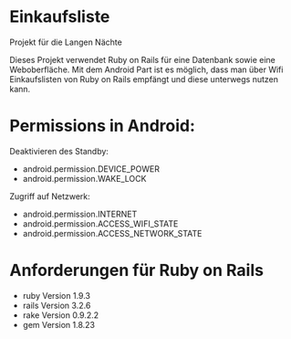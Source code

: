 ﻿Einkaufsliste
=============

Projekt für die Langen Nächte

Dieses Projekt verwendet Ruby on Rails für eine Datenbank sowie eine Weboberfläche.
Mit dem Android Part ist es möglich, dass man über Wifi Einkaufslisten von Ruby on 
Rails empfängt und diese unterwegs nutzen kann.

Permissions in Android:
=====================

Deaktivieren des Standby:
* android.permission.DEVICE_POWER
* android.permission.WAKE_LOCK

Zugriff auf Netzwerk:
* android.permission.INTERNET
* android.permission.ACCESS_WIFI_STATE
* android.permission.ACCESS_NETWORK_STATE

Anforderungen für Ruby on Rails
===============================
* ruby Version 1.9.3
* rails Version 3.2.6
* rake Version 0.9.2.2
* gem Version 1.8.23